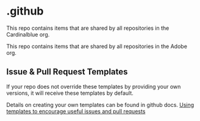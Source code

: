 # .github
This repo contains items that are shared by all repositories in the Cardinalblue org.

This repo contains items that are shared by all repositories in the Adobe org.

## Issue & Pull Request Templates

If your repo does not override these templates by providing your own versions, it will receive these templates by default.

Details on creating your own templates can be found in github docs. 
[Using templates to encourage useful issues and pull requests](https://docs.github.com/en/github/building-a-strong-community/using-templates-to-encourage-useful-issues-and-pull-requests)